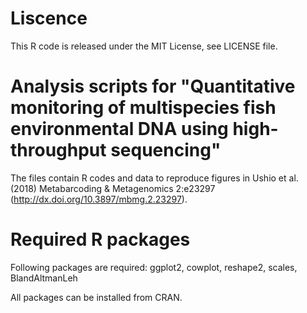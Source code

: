 # Liscence
This R code is released under the MIT License, see LICENSE file.

# Analysis scripts for "Quantitative monitoring of multispecies fish environmental DNA using high-throughput sequencing"
The files contain R codes and data to reproduce figures in Ushio et al. (2018) Metabarcoding & Metagenomics 2:e23297 (http://dx.doi.org/10.3897/mbmg.2.23297).

# Required R packages
Following packages are required: ggplot2, cowplot, reshape2, scales, BlandAltmanLeh

All packages can be installed from CRAN.
